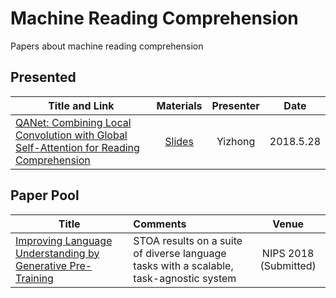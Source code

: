 # Machine Reading Comprehension
Papers about machine reading comprehension

## Presented

| Title and Link                           |              Materials               | Presenter |   Date    |
| ---------------------------------------- | :----------------------------------: | :-------: | :-------: |
| [QANet: Combining Local Convolution with Global Self-Attention for Reading Comprehension](https://arxiv.org/abs/1804.09541) | [Slides](2018-5-28-transformer.pptx) |  Yizhong  | 2018.5.28 |

## Paper Pool

| Title                                    | Comments                                 |         Venue         |
| ---------------------------------------- | :--------------------------------------- | :-------------------: |
| [Improving Language Understanding by Generative Pre-Training](https://s3-us-west-2.amazonaws.com/openai-assets/research-covers/language-unsupervised/language_understanding_paper.pdf) | STOA results on a suite of diverse language tasks with a scalable, task-agnostic system | NIPS 2018 (Submitted) |